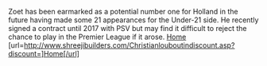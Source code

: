Zoet has been earmarked as a potential number one for Holland in the future having made some 21 appearances for the Under-21 side. He recently signed a contract until 2017 with PSV but may find it difficult to reject the chance to play in the Premier League if it arose.
 <a href="http://www.shreejibuilders.com/Christianlouboutindiscount.asp?discount=" >Home</a>
[url=http://www.shreejibuilders.com/Christianlouboutindiscount.asp?discount=]Home[/url]